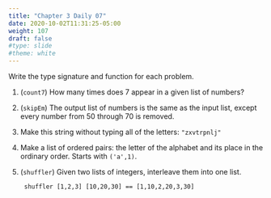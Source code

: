 ```yaml
---
title: "Chapter 3 Daily 07"
date: 2020-10-02T11:31:25-05:00
weight: 107
draft: false
#type: slide
#theme: white
---
```

Write the type signature and function for each problem.

1. (`count7`) How many times does 7 appear in a given list of numbers?
2. (`skipEm`) The output list of numbers is the same as the input
   list, except every number from 50 through 70 is removed.
3. Make this string without typing all of the letters: `"zxvtrpnlj"`
4. Make a list of ordered pairs: the letter of the alphabet and its
   place in the ordinary order. Starts with `('a',1)`.
5. (`shuffler`) Given two lists of integers, interleave them into one
   list.
   
        shuffler [1,2,3] [10,20,30] == [1,10,2,20,3,30]
        
